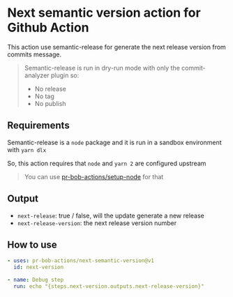 # Next semantic version action for Github Action

This action use semantic-release for generate the next release version from commits message.

> Semantic-release is run in dry-run mode with only the commit-analyzer plugin so:
>
> - No release
> - No tag
> - No publish

## Requirements

Semantic-release is a `node` package and it is run in a sandbox environment with `yarn dlx`

So, this action requires that `node` and `yarn 2` are configured upstream

> You can use [pr-bob-actions/setup-node](https://github.com/pr-bob-actions/setup-node) for that

## Output

- `next-release`: true / false, will the update generate a new release
- `next-release-version`: the next release version number

## How to use

```yaml
- uses: pr-bob-actions/next-semantic-version@v1
  id: next-version

- name: Debug step
  run: echo "{steps.next-version.outputs.next-release-version}"
```
